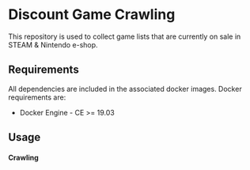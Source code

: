 # Discount Game Crawling		

This repository is used to collect game lists that are currently on sale in STEAM & Nintendo e-shop.

## Requirements

All dependencies are included in the associated docker images. Docker requirements are: 
- Docker Engine - CE >= 19.03

## Usage

#### **Crawling**






















